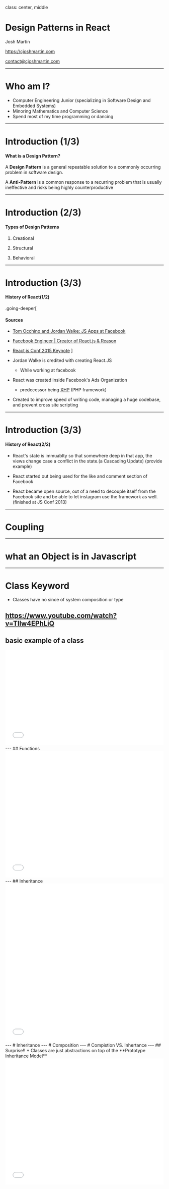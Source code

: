 

class: center, middle
# Design Patterns in React

Josh Martin

https://cjoshmartin.com

contact@cjoshmartin.com

---

# Who am I? 

*   Computer Engineering Junior (specializing in Software Design and Embedded Systems) 
*   Minoring Mathematics and Computer Science
*   Spend most of my time programming or dancing

---

# Introduction (1/3)

#### What is a Design Pattern?

A **Design Pattern** is a general repeatable solution to a commonly occurring problem in software design.

A **Anti-Pattern** is a common response to a recurring problem that is usually ineffective and risks being highly counterproductive


---

# Introduction (2/3)

#### Types of Design Patterns

1. Creational

2. Structural

3. Behavioral
---
# Introduction (3/3)

#### History of React(1/2)

.going-deeper[
#### Sources

* [Tom Occhino and Jordan Walke: JS Apps at Facebook](https://www.youtube.com/watch?v=GW0rj4sNH2w)

* [Facebook Engineer | Creator of React.js & Reason](https://www.reactiflux.com/transcripts/jordan-walke/)
* [React.js Conf 2015 Keynote](https://youtu.be/KVZ-P-ZI6W4)
]
* Jordan Walke is credited with creating React.JS 
    - While working at facebook

* React was created inside Facebook's Ads Organization
    - predecessor being [XHP](https://www.facebook.com/notes/facebook-engineering/xhp-a-new-way-to-write-php/294003943919/) (PHP framework)

* Created to improve speed of writing code, managing a huge codebase, and prevent cross site scripting

---
# Introduction (3/3)

#### History of React(2/2)

* React's state is immuablty so that somewhere deep in that app, the views change case a conflict in the state.(a Cascading Update) (provide example)

* React started out being used for the like and comment section of Facebook

* React became open source, out of a need to decouple itself from the Facebook site and be able to let instagram use the framework as well. (finished at JS Conf 2013)
---
# Coupling
---
# what an Object is in Javascript
---
# Class Keyword
   
* Classes have no since of system composition or type


https://www.youtube.com/watch?v=Tllw4EPhLiQ
---
## basic example of a class
<iframe width="100%" height="300" src="//jsfiddle.net/cjoshmartin/9LvjLL31/embedded/js,result/" allowpaymentrequest allowfullscreen="allowfullscreen" frameborder="0"></iframe>
---
## Functions
<iframe width="100%" height="400" src="//jsfiddle.net/cjoshmartin/8ehkrrgn/embedded/js,result/" allowpaymentrequest allowfullscreen="allowfullscreen" frameborder="0"></iframe>
---
## Inheritance
<iframe width="100%" height="500" src="//jsfiddle.net/cjoshmartin/hak37x3b/1/embedded/js,result/" allowpaymentrequest allowfullscreen="allowfullscreen" frameborder="0"></iframe>
---
# Inheritance
---
# Composition
---
# Compistion VS. Inhertance     
---
## Surprise!!
* Classes are just abstractions on top of the **Prototype Inheritance Model**

<iframe width="100%" height="400" src="//jsfiddle.net/cjoshmartin/7j8nxod1/embedded/js,result/" allowpaymentrequest allowfullscreen="allowfullscreen" frameborder="0">


https://developer.mozilla.org/en-US/docs/Web/JavaScript/Inheritance_and_the_prototype_chain
---
# what is a Prototype?

* Creational Design Pattern
* Prototupes is how Javscript achieves inheritance
---
# Immutability in Javascript

---
# State
---
# Obserables
---
# Just so you know...
---
# if you didnt know
---
# React is a MVC framework

- Comparable to the Observer Pattern
- (define what MVC is!)
---
# Factories
---
 ![full_size_img](img/design-patterns-bureaucracy.png)
---
# End

